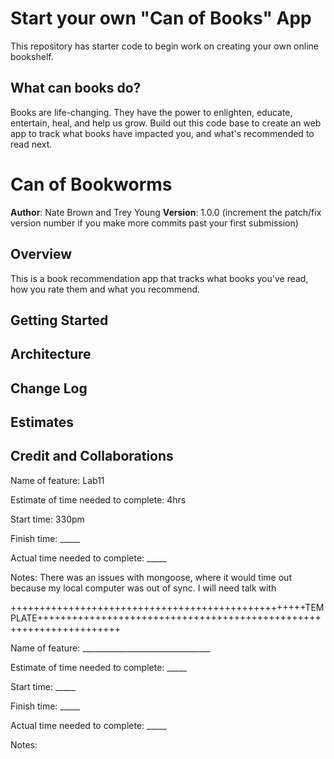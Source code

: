 # Start your own "Can of Books" App

This repository has starter code to begin work on creating your own online bookshelf.

## What can books do?

Books are life-changing. They have the power to enlighten, educate, entertain, heal, and help us grow. Build out this code base to create an web app to track what books have impacted you, and what's recommended to read next.

# Can of Bookworms

**Author**: Nate Brown and Trey Young
**Version**: 1.0.0 (increment the patch/fix version number if you make more commits past your first submission)

## Overview
This is a book recommendation app that tracks what books you've read, how you rate them and what you recommend.

## Getting Started
<!-- What are the steps that a user must take in order to build this app on their own machine and get it running? -->

## Architecture
<!-- Provide a detailed description of the application design. What technologies (languages, libraries, etc) you're using, and any other relevant design information. -->

## Change Log
<!-- Use this area to document the iterative changes made to your application as each feature is successfully implemented. Use time stamps. Here's an example:

01-01-2001 4:59pm - Application now has a fully-functional express server, with a GET route for the location resource. -->

## Estimates
<!-- See below -->

## Credit and Collaborations

Name of feature: Lab11

Estimate of time needed to complete: 4hrs

Start time: 330pm

Finish time: _____

Actual time needed to complete: _____

Notes: There was an issues with mongoose, where it would time out because my local computer was out of sync. I will need talk with


+++++++++++++++++++++++++++++++++++++++++++++++++++TEMPLATE++++++++++++++++++++++++++++++++++++++++++++++++++++++++++++++++++++

Name of feature: ________________________________

Estimate of time needed to complete: _____

Start time: _____

Finish time: _____

Actual time needed to complete: _____

Notes: